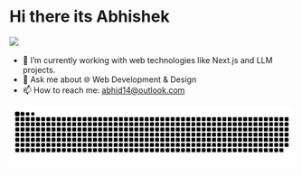 ### <h1>Hi there its Abhishek</h1>
<img src="https://github.com/TheDudeThatCode/TheDudeThatCode/blob/master/Assets/Hi.gif" width="50px">

- 🌱 I’m currently working with web technologies like Next.js and LLM projects.
- 💬 Ask me about 🌐 Web Development & Design
- 📫 How to reach me: abhid14@outlook.com

![Contribution-graph](https://github.com/Abhid14/Abhid14/blob/output/github-contribution-grid-snake-dark.svg)
